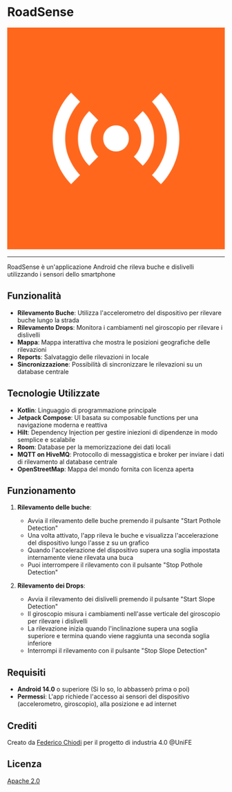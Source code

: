 # RoadSense

<img alt="logo" height="512" src="app/src/main/res/drawable/splash_icon.png" width="512"/>

---
RoadSense è un'applicazione Android che rileva buche e dislivelli utilizzando i sensori dello smartphone

## Funzionalità
- **Rilevamento Buche**: Utilizza l'accelerometro del dispositivo per rilevare buche lungo la strada
- **Rilevamento Drops**: Monitora i cambiamenti nel giroscopio per rilevare i dislivelli
- **Mappa**: Mappa interattiva che mostra le posizioni geografiche delle rilevazioni
- **Reports**: Salvataggio delle rilevazioni in locale
- **Sincronizzazione**: Possibilità di sincronizzare le rilevazioni su un database centrale

## Tecnologie Utilizzate
- **Kotlin**: Linguaggio di programmazione principale
- **Jetpack Compose**: UI basata su composable functions per una navigazione moderna e reattiva
- **Hilt**: Dependency Injection per gestire iniezioni di dipendenze in modo semplice e scalabile
- **Room**: Database per la memorizzazione dei dati locali
- **MQTT on HiveMQ**: Protocollo di messaggistica e broker per inviare i dati di rilevamento al database centrale
- **OpenStreetMap**: Mappa del mondo fornita con licenza aperta

## Funzionamento
1. **Rilevamento delle buche**:
    - Avvia il rilevamento delle buche premendo il pulsante "Start Pothole Detection"
    - Una volta attivato, l'app rileva le buche e visualizza l'accelerazione del dispositivo lungo l'asse z su un grafico
    - Quando l'accelerazione del dispositivo supera una soglia impostata internamente viene rilevata una buca
    - Puoi interrompere il rilevamento con il pulsante "Stop Pothole Detection"

2. **Rilevamento dei Drops**:
    - Avvia il rilevamento dei dislivelli premendo il pulsante "Start Slope Detection"
    - Il giroscopio misura i cambiamenti nell'asse verticale del giroscopio per rilevare i dislivelli
    - La rilevazione inizia quando l'inclinazione supera una soglia superiore e termina quando viene raggiunta una seconda soglia inferiore
    - Interrompi il rilevamento con il pulsante "Stop Slope Detection"

## Requisiti
- **Android 14.0** o superiore (Si lo so, lo abbasserò prima o poi)
- **Permessi**: L'app richiede l'accesso ai sensori del dispositivo (accelerometro, giroscopio), alla posizione e ad internet

## Crediti
Creato da [Federico Chiodi](https://github.com/FedericoChiodi) per il progetto di industria 4.0 @UniFE

## Licenza
[Apache 2.0](https://www.apache.org/licenses/LICENSE-2.0)